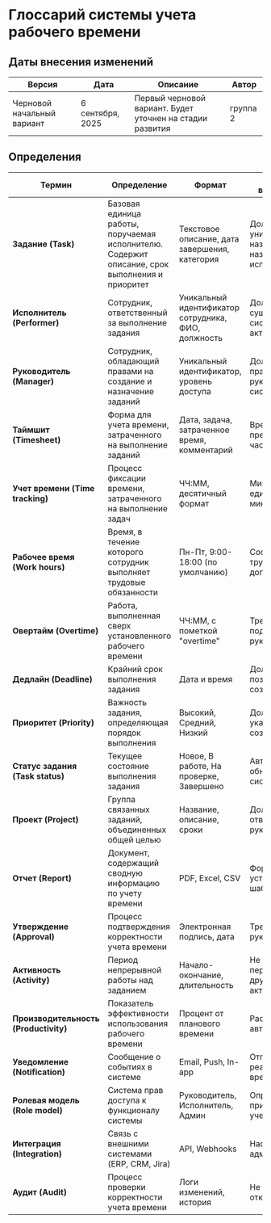 # Глоссарий системы учета рабочего времени

## Даты внесения изменений

| Версия | Дата            | Описание | Автор    |
|---|-----------------|---|----------|
| Черновой начальный вариант | 6 сентября, 2025 | Первый черновой вариант. Будет уточнен на стадии развития | группа 2 |

## Определения

| Термин | Определение | Формат | Правило верификации | Синоним |
|---|---|---|---|---|
| **Задание (Task)** | Базовая единица работы, поручаемая исполнителю. Содержит описание, срок выполнения и приоритет | Текстовое описание, дата завершения, категория | Должно иметь уникальный ID, название и назначенного исполнителя | Таск, Work item |
| **Исполнитель (Performer)** | Сотрудник, ответственный за выполнение задания | Уникальный идентификатор сотрудника, ФИО, должность | Должен существовать в системе и быть активным | Employee, Assignee |
| **Руководитель (Manager)** | Сотрудник, обладающий правами на создание и назначение заданий | Уникальный идентификатор, уровень доступа | Должен иметь права руководителя в системе | Supervisor, Lead |
| **Таймшит (Timesheet)** | Форма для учета времени, затраченного на выполнение заданий | Дата, задача, затраченное время, комментарий | Время не должно превышать 24 часа в сутки | Time log, Work log |
| **Учет времени (Time tracking)** | Процесс фиксации времени, затраченного на выполнение задач | ЧЧ:ММ, десятичный формат | Минимальная единица - 15 минут | Time recording |
| **Рабочее время (Work hours)** | Время, в течение которого сотрудник выполняет трудовые обязанности | Пн-Пт, 9:00-18:00 (по умолчанию) | Соответствует трудовому договору | Business hours |
| **Овертайм (Overtime)** | Работа, выполненная сверх установленного рабочего времени | ЧЧ:ММ, с пометкой "overtime" | Требует подтверждения руководителя | Сверхурочная работа |
| **Дедлайн (Deadline)** | Крайний срок выполнения задания | Дата и время | Должен быть позже даты создания задания | Due date |
| **Приоритет (Priority)** | Важность задания, определяющая порядок выполнения | Высокий, Средний, Низкий | Должен быть указан при создании | Urgency |
| **Статус задания (Task status)** | Текущее состояние выполнения задания | Новое, В работе, На проверке, Завершено | Автоматически обновляется системой | State |
| **Проект (Project)** | Группа связанных заданий, объединенных общей целью | Название, описание, сроки | Должен иметь ответственного руководителя | - |
| **Отчет (Report)** | Документ, содержащий сводную информацию по учету времени | PDF, Excel, CSV | Формируется по установленному шаблону | Summary |
| **Утверждение (Approval)** | Процесс подтверждения корректности учета времени | Электронная подпись, дата | Требует действия руководителя | Confirmation |
| **Активность (Activity)** | Период непрерывной работы над заданием | Начало-окончание, длительность | Не может пересекаться с другими активностями | Work session |
| **Производительность (Productivity)** | Показатель эффективности использования рабочего времени | Процент от планового времени | Рассчитывается автоматически | Efficiency |
| **Уведомление (Notification)** | Сообщение о событиях в системе | Email, Push, In-app | Отправляется в реальном времени | Alert |
| **Ролевая модель (Role model)** | Система прав доступа к функционалу системы | Руководитель, Исполнитель, Админ | Определяется при создании учетной записи | Access rights |
| **Интеграция (Integration)** | Связь с внешними системами (ERP, CRM, Jira) | API, Webhooks | Настраивается администратором | Connection |
| **Аудит (Audit)** | Процесс проверки корректности учета времени | Логи изменений, история | Не может быть отключен | Verification |